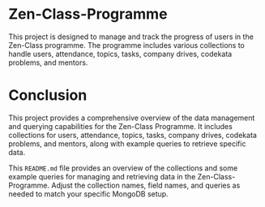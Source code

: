 # Zen-Class-Programme

This project is designed to manage and track the progress of users in the Zen-Class programme. The programme includes various collections to handle users, attendance, topics, tasks, company drives, codekata problems, and mentors.





# Conclusion

This project provides a comprehensive overview of the data management and querying capabilities for the Zen-Class Programme. It includes collections for users, attendance, topics, tasks, company drives, codekata problems, and mentors, along with example queries to retrieve specific data.





This `README.md` file provides an overview of the collections and some example queries for managing and retrieving data in the Zen-Class-Programme. Adjust the collection names, field names, and queries as needed to match your specific MongoDB setup.
